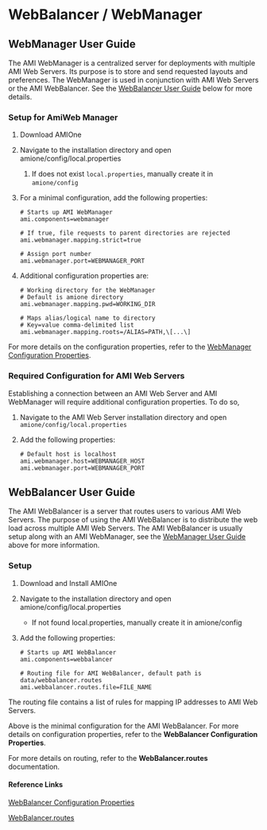 # WebBalancer / WebManager

## WebManager User Guide

The AMI WebManager is a centralized server for deployments with multiple AMI Web Servers. Its purpose is to store and send requested layouts and preferences. The WebManager is used in conjunction with AMI Web Servers or the AMI WebBalancer. See the [WebBalancer User Guide](#webbalancer-user-guide) below for more details.

### Setup for AmiWeb Manager

1. Download AMIOne

1. Navigate to the installation directory and open amione/config/local.properties

	1. If does not exist `local.properties`, manually create it in `amione/config`

1. For a minimal configuration, add the following properties:

	```
	# Starts up AMI WebManager
	ami.components=webmanager
	
	# If true, file requests to parent directories are rejected
	ami.webmanager.mapping.strict=true
	
	# Assign port number
	ami.webmanager.port=WEBMANAGER_PORT
	```

1. Additional configuration properties are:

	```
	# Working directory for the WebManager
	# Default is amione directory
	ami.webmanager.mapping.pwd=WORKING_DIR
	
	# Maps alias/logical name to directory
	# Key=value comma-delimited list
	ami.webmanager.mapping.roots=/ALIAS=PATH,\[...\]
	```

For more details on the configuration properties, refer to the [WebManager Configuration Properties](../configuration_guide/webbalancer_webmanager.md).

### Required Configuration for AMI Web Servers

Establishing a connection between an AMI Web Server and AMI WebManager will require additional configuration properties. To do so,

1. Navigate to the AMI Web Server installation directory and open `amione/config/local.properties`

1. Add the following properties:

	```
	# Default host is localhost
	ami.webmanager.host=WEBMANAGER_HOST
	ami.webmanager.port=WEBMANAGER_PORT
	```

## WebBalancer User Guide

The AMI WebBalancer is a server that routes users to various AMI Web Servers. The purpose of using the AMI WebBalancer is to distribute the web load across multiple AMI Web Servers. The AMI WebBalancer is usually setup along with an AMI WebManager, see the [WebManager User Guide](#webbalancer-user-guide) above for more information.

### Setup

1. Download and Install AMIOne

1. Navigate to the installation directory and open amione/config/local.properties

	- If not found local.properties, manually create it in amione/config

1. Add the following properties:

	```
	# Starts up AMI WebBalancer
	ami.components=webbalancer
	
	# Routing file for AMI WebBalancer, default path is data/webbalancer.routes
	ami.webbalancer.routes.file=FILE_NAME
	```

The routing file contains a list of rules for mapping IP addresses to AMI Web Servers.

Above is the minimal configuration for the AMI WebBalancer. For more details on configuration properties, refer to the **WebBalancer Configuration Properties**.

For more details on routing, refer to the **WebBalancer.routes** documentation.

#### Reference Links

[WebBalancer Configuration Properties](../configuration_guide/webbalancer_webmanager.md)

[WebBalancer.routes](../configuration_guide/webbalancer_webmanager.md)